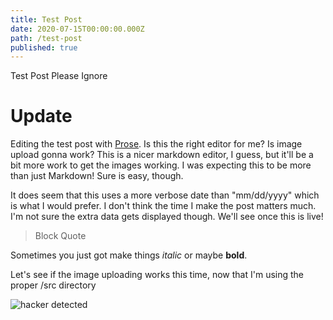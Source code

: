 ```yaml
---
title: Test Post
date: 2020-07-15T00:00:00.000Z
path: /test-post
published: true
---
```


Test Post Please Ignore

# Update
Editing the test post with [Prose](https://github.com/prose/). Is this the right editor for me? Is image upload gonna work? This is a nicer markdown editor, I guess, but it'll be a bit more work to get the images working. I was expecting this to be more than just Markdown! Sure is easy, though.

It does seem that this uses a more verbose date than "mm/dd/yyyy" which is what I would prefer. I don't think the time I make the post matters much. I'm not sure the extra data gets displayed though. We'll see once this is live!

> Block Quote

Sometimes you just got make things _italic_ or maybe **bold**.

Let's see if the image uploading works this time, now that I'm using the proper /src directory

![hacker detected](./images/hacker-detected.png)

